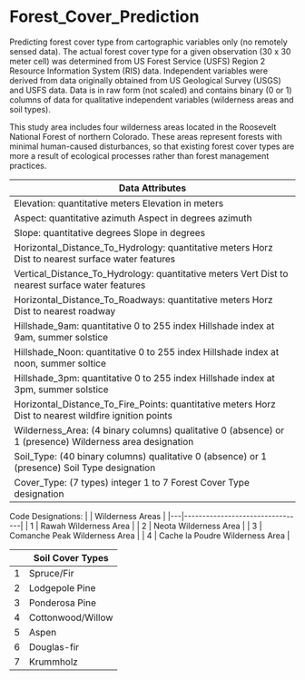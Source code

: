 # Forest_Cover_Prediction

Predicting forest cover type from cartographic variables only (no remotely sensed data). The actual forest cover type for a given observation (30 x 30 meter cell) was determined from US Forest Service (USFS) Region 2 Resource Information System (RIS) data. Independent variables were derived from data originally obtained from US Geological Survey (USGS) and USFS data. Data is in raw form (not scaled) and contains binary (0 or 1) columns of data for qualitative independent variables (wilderness areas and soil types).

This study area includes four wilderness areas located in the Roosevelt National Forest of northern Colorado. These areas represent forests with minimal human-caused disturbances, so that existing forest cover types are more a result of ecological processes rather than forest management practices.


| **Data Attributes**                                                                                     |
|---------------------------------------------------------------------------------------------------------|
| Elevation: quantitative meters Elevation in meters                                                      |
| Aspect: quantitative azimuth Aspect in degrees azimuth                                                  |
| Slope: quantitative degrees Slope in degrees                                                            |
| Horizontal_Distance_To_Hydrology: quantitative meters Horz Dist to nearest surface water features       |
| Vertical_Distance_To_Hydrology: quantitative meters Vert Dist to nearest surface water features         |
| Horizontal_Distance_To_Roadways: quantitative meters Horz Dist to nearest roadway                       |
| Hillshade_9am: quantitative 0 to 255 index Hillshade index at 9am, summer solstice                      |
| Hillshade_Noon: quantitative 0 to 255 index Hillshade index at noon, summer soltice                     |
| Hillshade_3pm: quantitative 0 to 255 index Hillshade index at 3pm, summer solstice                      |
| Horizontal_Distance_To_Fire_Points: quantitative meters Horz Dist to nearest wildfire ignition points   |
| Wilderness_Area: (4 binary columns) qualitative 0 (absence) or 1 (presence) Wilderness area designation |
| Soil_Type: (40 binary columns) qualitative 0 (absence) or 1 (presence) Soil Type designation            |
| Cover_Type: (7 types) integer 1 to 7 Forest Cover Type designation                                      |

Code Designations:
|   | Wilderness Areas                |
|---|---------------------------------|
| 1 | Rawah Wilderness Area           |
| 2 | Neota Wilderness Area           |
| 3 | Comanche Peak Wilderness Area   |
| 4 | Cache la Poudre Wilderness Area |

|   | Soil Cover Types     |
|---|----------------------|
| 1 | Spruce/Fir           |
| 2 | Lodgepole Pine       |
| 3 | Ponderosa Pine       |
| 4 | Cottonwood/Willow    |
| 5 | Aspen                |
| 6 | Douglas-fir          |
| 7 | Krummholz            |
